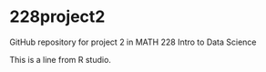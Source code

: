 # 228project2
GitHub repository for project 2 in MATH 228 Intro to Data Science

This is a line from R studio.